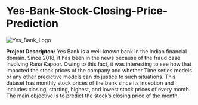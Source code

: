 # Yes-Bank-Stock-Closing-Price-Prediction




![Yes_Bank_Logo](https://user-images.githubusercontent.com/112295741/202612770-c7a35732-8409-453a-8607-fac14658b30f.jpg)




**Project Descripton:**  Yes Bank is a well-known bank in the Indian financial domain. Since 2018, it has been in the news because of the fraud case involving Rana Kapoor. Owing to this fact, it was interesting to see how that impacted the stock prices of the company and whether Time series models or any other predictive models can do justice to such situations. This dataset has monthly stock prices of the bank since its inception and includes closing, starting, highest, and lowest stock prices of every month. The main objective is to predict the stock’s closing price of the month.



